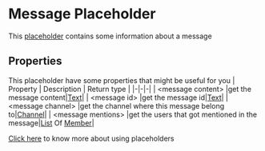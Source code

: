 # Message Placeholder
This [placeholder](../tutorials/placeholder.md) contains some information about a message

## Properties
This placeholder have some properties that might be useful for you
| Property      | Description | Return type |
|-|-|-|
| \<message content\> |get the message content|[Text](./text.md)|
| \<message id\> |get the message id|[Text](./text.md)|
| \<message channel\> |get the channel where this message belong to|[Channel](./channel.md)|
| \<message mentions\> |get the users that got mentioned in the message|[List](./list.md) Of [Member](./member.md)|

[Click here](../tutorials/placeholder.md) to know more about using placeholders
